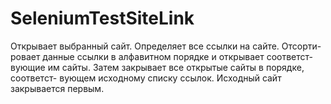 # SeleniumTestSiteLink

Открывает выбранный сайт. Определяет все ссылки на сайте. Отсорти-
ровает данные ссылки в алфавитном порядке и открывает соответст-
вующие им сайты. Затем закрывает все открытые сайты в порядке, соответст-
вующем исходному списку ссылок. Исходный cайт закрывается первым.
